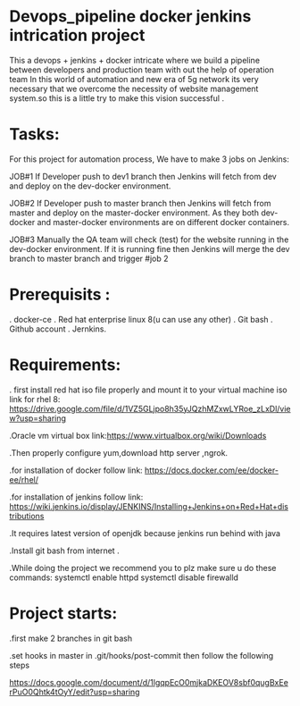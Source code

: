 # Devops_pipeline docker jenkins intrication project
This a devops + jenkins + docker intricate where we build a pipeline between developers and production team with out the help of operation team
In this world of automation and new era of 5g network its very necessary that we overcome the necessity of website management system.so this 
is a little try to make this vision successful .

# Tasks:
For this project for automation process, We have to make 3 jobs on Jenkins:

JOB#1
If Developer push to dev1 branch then Jenkins will fetch from dev and deploy on the dev-docker environment.

JOB#2
If Developer push to master branch then Jenkins will fetch from master and deploy on the master-docker environment. As they both 
dev-docker and master-docker environments are on different docker containers.

JOB#3
Manually the QA team will check (test) for the website running in the dev-docker environment. If it is running fine then Jenkins will merge
the dev branch to master branch and trigger #job 2

# Prerequisits :
. docker-ce 
. Red hat enterprise linux 8(u can use any other)
. Git bash 
. Github account
. Jernkins.

# Requirements:
. first install red hat iso file properly and mount it to your virtual machine
iso link for rhel 8: https://drive.google.com/file/d/1VZ5GLjpo8h35yJQzhMZxwLYRoe_zLxDl/view?usp=sharing

.Oracle vm virtual box link:https://www.virtualbox.org/wiki/Downloads

.Then properly configure yum,download http server ,ngrok.

.for installation of docker follow link: https://docs.docker.com/ee/docker-ee/rhel/

.for installation of jenkins follow link: 
        https://wiki.jenkins.io/display/JENKINS/Installing+Jenkins+on+Red+Hat+distributions

.It requires latest version of openjdk because jenkins run behind with java

.Install git bash from internet .

.While doing the project we recommend you to plz make sure u do these commands:
    systemctl enable httpd
    systemctl disable firewalld
# Project starts:
.first make 2 branches in git bash

.set hooks in master in .git/hooks/post-commit
then follow the following steps

https://docs.google.com/document/d/1lgqpEcO0mjkaDKEOV8sbf0qugBxEerPuO0Qhtk4tOyY/edit?usp=sharing

 
